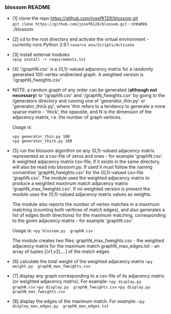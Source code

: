 ### __blossom README__


* [1] clone the repo https://github.com/josefK128/blossom.git   
  ```git clone https://github.com/josefK128/blossom.git``` - creates ./blossom



* [2] cd to the root directory and activate the virtual environment - currently runs Python 3.9.1 
  ```>source env/Scripts/Activate```



* [3] install external modules  
  ```>pip install -r requirements.txt```


  
* [4] '/graphN.csv' is a {0,1}-valued adjacency matrix for a randomly 
  generated 100-vertex undirected graph. 
  A weighted version is '/graphN_fweights.csv' 


* NOTE: a random graph of any order can be generated (**although not 
  necessary**) to '/graphN.csv' and '/graphN_fweights.csv' by going to the 
  /generators directory and running one of 'generator_thin.py' 
  or 'generator_thick.py', where 'thin refers to a tendency to generate a 
  more sparse matrix - 'thick', the opposite, and N is the dimension of the 
  adjacency matrix, i.e. the number of graph vertices.
  
  Usage is:

   ```>py generator_thin.py 100```    
   ```>py generator_thick.py 100```


   
* [5] run the blossom algorithm on any {0,1}-valued adjacency matrix represented
  as a csv-file of zeros and ones - for example 'graphN.csv'. A weighted
  adjacency matrix csv-file, if it exists in the same directory, will also
  be read into blossom.py. If used it must follow the naming convention
  'graphN_fweights.csv' for the {0,1}-valued csv-file 'graphN.csv'.
  The module uses the weighted adjacency matrix to produce a weighted maximum
  match adjacency matrix 'graphN_max_fweights.csv'. If no weighted version is
  present the module uses the {0,1}-valued adjacency matrix values as weights.
  
  The module also reports the number of vertex matches in a maximum matching 
  (counting both vertices of match edges), and also generates a list of edges 
  (both directions) for the maximum matching, corresponding to the given 
  adjacency matrix - for example 'graphN.csv'.

  Usage is:
  ```>py blossom.py  graphN.csv```

  The module creates two files:
  graphN_max_fweights.csv - the weighted adjacency matrix for the maximum match
  graphN_max_edges.txt - an array of tuples [(v1,v2),...] of the match edges



* [6] calculate the total weight of the weighted adjacency matrix
  ```>py weight.py  graphN_max_fweights.csv```



* [7] display any graph corresponding to a csv-file of its adjacency matrix (or weighted adjacency matrix). For example:
  ```>py display.py  graphN.csv```
  ```>py display.py  graphN_fweights.csv```
  ```>py display.py  graphN_max_fweights.csv```



* [8] display the edges of the maximum match. For example:
  ```>py display_max_edges.py  graphN_max_edges.txt```

  
